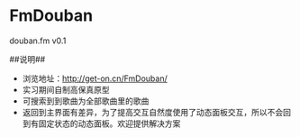 # FmDouban
douban.fm v0.1

##说明##
- 浏览地址：http://get-on.cn/FmDouban/
- 实习期间自制高保真原型
- 可搜索到到歌曲为全部歌曲里的歌曲
- 返回到主界面有差异，为了提高交互自然度使用了动态面板交互，所以不会回到有固定状态的动态面板。欢迎提供解决方案
